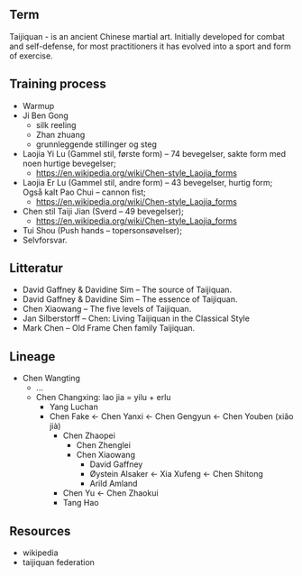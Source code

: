 ## Term
Taijiquan - is an ancient Chinese martial art. Initially developed for combat and self-defense, for most practitioners it has evolved into a sport and form of exercise.

## Training process
* Warmup
* Ji Ben Gong
  * silk reeling
  * Zhan zhuang
  * grunnleggende stillinger og steg
* Laojia Yi Lu (Gammel stil, første form) – 74 bevegelser, sakte form med noen hurtige bevegelser;
  * https://en.wikipedia.org/wiki/Chen-style_Laojia_forms
* Laojia Er Lu (Gammel stil, andre form) – 43 bevegelser, hurtig form;   Også kalt Pao Chui – cannon fist;
  * https://en.wikipedia.org/wiki/Chen-style_Laojia_forms
* Chen stil Taiji Jian (Sverd – 49 bevegelser);
  * https://en.wikipedia.org/wiki/Chen-style_Laojia_forms
* Tui Shou (Push hands – topersonsøvelser);
* Selvforsvar.

## Litteratur
* David Gaffney & Davidine Sim – The source of Taijiquan.
* David Gaffney & Davidine Sim – The essence of Taijiquan.
* Chen Xiaowang – The five levels of Taijiquan.
* Jan Silberstorff – Chen: Living Taijiquan in the Classical Style
* Mark Chen – Old Frame Chen family Taijiquan.

## Lineage
* Chen Wangting
  * ...
  * Chen Changxing: lao jia = yilu + erlu
    * Yang Luchan
    * Chen Fake <- Chen Yanxi <- Chen Gengyun <- Chen Youben (xiǎo jià)
      * Chen Zhaopei
        * Chen Zhenglei
        * Chen Xiaowang
          * David Gaffney
          * Øystein Alsaker <- Xia Xufeng <- Chen Shitong
          * Arild Amland
      * Chen Yu <- Chen Zhaokui
      * Tang Hao 

## Resources
* wikipedia
* taijiquan federation
